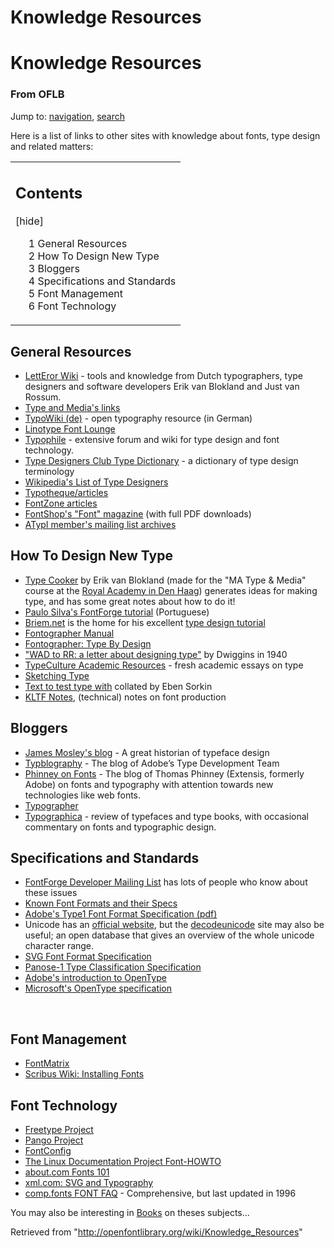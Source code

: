 <h1>Knowledge Resources</h1>

<div id="content">
		<a id="top" name="top"></a>
				<h1 class="firstHeading" id="firstHeading">Knowledge Resources</h1>
		<div id="bodyContent">
			<h3 id="siteSub">From OFLB</h3>
			<div id="contentSub"></div>
									<div id="jump-to-nav">Jump to: <a href="#column-one">navigation</a>, <a href="#searchInput">search</a></div>			<!-- start content -->
			<p>Here is a list of links to other sites with knowledge about fonts, type design and related matters:
</p>
<table summary="Contents" class="toc" id="toc"><tbody><tr><td><div id="toctitle"><h2>Contents</h2> <span class="toctoggle">[<a id="togglelink" class="internal" href="javascript:toggleToc()">hide</a>]</span></div>
<ul>
<li class="toclevel-1"><a href="#General_Resources"><span class="tocnumber">1</span> <span class="toctext">General Resources</span></a></li>
<li class="toclevel-1"><a href="#How_To_Design_New_Type"><span class="tocnumber">2</span> <span class="toctext">How To Design New Type</span></a></li>
<li class="toclevel-1"><a href="#Bloggers"><span class="tocnumber">3</span> <span class="toctext">Bloggers</span></a></li>
<li class="toclevel-1"><a href="#Specifications_and_Standards"><span class="tocnumber">4</span> <span class="toctext">Specifications and Standards</span></a></li>
<li class="toclevel-1"><a href="#Font_Management"><span class="tocnumber">5</span> <span class="toctext">Font Management</span></a></li>
<li class="toclevel-1"><a href="#Font_Technology"><span class="tocnumber">6</span> <span class="toctext">Font Technology</span></a></li>
</ul>
</td></tr></tbody></table><script type="text/javascript"> if (window.showTocToggle) { var tocShowText = "show"; var tocHideText = "hide"; showTocToggle(); } </script>
<a id="General_Resources" name="General_Resources"></a><h2> <span class="mw-headline"> General Resources </span></h2>
<ul><li> <a title="http://just.letterror.com/ltrwiki/" class="external text" href="http://just.letterror.com/ltrwiki/">LettEror Wiki</a> - tools and knowledge from Dutch typographers, type designers and software developers Erik van Blokland and Just van Rossum.
</li><li> <a title="http://new.typemedia.org/info/ExternalResources/" class="external text" href="http://new.typemedia.org/info/ExternalResources/">Type and Media's links</a>
</li><li> <a title="http://www.typografie.info/typowiki/" class="external text" href="http://www.typografie.info/typowiki/">TypoWiki (de)</a> - open typography resource (in German)
</li><li> <a title="http://www.linotype.com/16879/index-doc.html" class="external text" href="http://www.linotype.com/16879/index-doc.html">Linotype Font Lounge</a>
</li><li> <a title="http://www.typophile.com/" class="external text" href="http://www.typophile.com/">Typophile</a> - extensive forum and wiki for type design and font technology. 
</li><li> <a title="http://www.tdc.org/views/typedictionary.html" class="external text" href="http://www.tdc.org/views/typedictionary.html">Type Designers Club Type Dictionary</a> - a dictionary of type design terminology
</li><li> <a title="http://en.wikipedia.org/wiki/List_of_type_designers" class="external text" href="http://en.wikipedia.org/wiki/List_of_type_designers">Wikipedia's List of Type Designers</a>
</li><li> <a title="http://www.typotheque.com/articles/" class="external text" href="http://www.typotheque.com/articles/">Typotheque/articles</a>
</li><li> <a title="http://www.fontzone.com" class="external text" href="http://www.fontzone.com">FontZone articles</a>
</li><li> <a title="http://www.fontshop.com/features/fontmag/" class="external text" href="http://www.fontshop.com/features/fontmag/">FontShop's "Font" magazine</a> (with full PDF downloads)
</li><li> <a title="http://atypi.lists.textmatters.com/mailman/listinfo/members" class="external text" href="http://atypi.lists.textmatters.com/mailman/listinfo/members">ATypI member's mailing list archives</a>
</li></ul>
<a id="How_To_Design_New_Type" name="How_To_Design_New_Type"></a><h2> <span class="mw-headline"> How To Design New Type </span></h2>
<ul><li> <a title="http://www.typecooker.com" class="external text" href="http://www.typecooker.com">Type Cooker</a> by Erik van Blokland (made for the "MA Type &amp; Media" course at the <a title="Typeface Design Education" href="/wiki/Typeface_Design_Education">Royal Academy in Den Haag</a>) generates ideas for making type, and has some great notes about how to do it!
</li><li> <a title="http://nitrofurano.linuxkafe.com/fontforge/tutorial/" class="external text" href="http://nitrofurano.linuxkafe.com/fontforge/tutorial/">Paulo Silva's FontForge tutorial</a> (Portuguese)
</li><li> <a title="http://briem.net/" class="external text" href="http://briem.net/">Briem.net</a> is the home for his excellent <a title="http://briem.net/2/2.3.1a/2.3.1.01.notes.htm" class="external text" href="http://briem.net/2/2.3.1a/2.3.1.01.notes.htm">type design tutorial</a>
</li><li> <a title="http://members.xoom.alice.it/dtp/papers/manuale_fontographer/manuale.htm" class="external text" href="http://members.xoom.alice.it/dtp/papers/manuale_fontographer/manuale.htm">Fontographer Manual</a>
</li><li> <a title="http://members.xoom.alice.it/dtp/papers/type_by_design/manuale.htm" class="external text" href="http://members.xoom.alice.it/dtp/papers/type_by_design/manuale.htm">Fontographer: Type By Design</a>
</li><li> <a title="http://www.typefacedesign.org/resources/Dwiggins_WADtoRR.pdf" class="external text" href="http://www.typefacedesign.org/resources/Dwiggins_WADtoRR.pdf">"WAD to RR: a letter about designing type"</a> by Dwiggins in 1940
</li><li> <a title="http://www.typeculture.com/academic_resource/" class="external text" href="http://www.typeculture.com/academic_resource/">TypeCulture Academic Resources</a> - fresh academic essays on type
</li><li> <a title="http://web.archive.org/web/20070630124845/http://just.letterror.com/ltrwiki/SketchingType" class="external text" href="http://web.archive.org/web/20070630124845/http://just.letterror.com/ltrwiki/SketchingType">Sketching Type</a>
</li><li> <a title="http://dev.typophile.com/node/38175" class="external text" href="http://dev.typophile.com/node/38175">Text to test type with</a> collated by Eben Sorkin
</li><li> <a title="http://www.kltf.de/kltf_notes.htm" class="external text" href="http://www.kltf.de/kltf_notes.htm">KLTF Notes</a>, (technical) notes on font production
</li></ul>
<a id="Bloggers" name="Bloggers"></a><h2> <span class="mw-headline"> Bloggers </span></h2>
<ul><li> <a title="http://typefoundry.blogspot.com/" class="external text" href="http://typefoundry.blogspot.com/">James Mosley's blog</a> - A great historian of typeface design
</li><li> <a title="http://blogs.adobe.com/typblography/" class="external text" href="http://blogs.adobe.com/typblography/">Typblography</a> - The blog of Adobe’s Type Development Team
</li><li> <a title="http://www.thomasphinney.com/" class="external text" href="http://www.thomasphinney.com/">Phinney on Fonts</a> - The blog of Thomas Phinney (Extensis, formerly Adobe) on fonts and typography with attention towards new technologies like web fonts.
</li><li> <a title="http://www.typographer.org" class="external text" href="http://www.typographer.org">Typographer</a>
</li><li> <a title="http://typographica.com" class="external text" href="http://typographica.com">Typographica</a> - review of typefaces and type books, with occasional commentary on fonts and typographic design.
</li></ul>
<a id="Specifications_and_Standards" name="Specifications_and_Standards"></a><h2> <span class="mw-headline"> Specifications and Standards </span></h2>
<ul><li> <a title="http://fontforge.sourceforge.net" class="external text" href="http://fontforge.sourceforge.net">FontForge Developer Mailing List</a> has lots of people who know about these issues
</li><li> <a title="http://www.wotsit.org/search.asp?s=font" class="external text" href="http://www.wotsit.org/search.asp?s=font">Known Font Formats and their Specs</a>
</li><li> <a title="http://partners.adobe.com/public/developer/en/font/T1_SPEC.PDF" class="external text" href="http://partners.adobe.com/public/developer/en/font/T1_SPEC.PDF">Adobe's Type1 Font Format Specification (pdf)</a>
</li><li> Unicode has an <a title="http://unicode.org/" class="external text" href="http://unicode.org/">official website</a>, but the <a title="http://www.decodeunicode.org/" class="external text" href="http://www.decodeunicode.org/">decodeunicode</a> site may also be useful; an open database that gives an overview of the whole unicode character range.
</li><li> <a title="http://www.w3.org/TR/SVG11/fonts.html" class="external text" href="http://www.w3.org/TR/SVG11/fonts.html">SVG Font Format Specification</a>
</li><li> <a title="http://www.panose.com/printer/pan1.asp" class="external text" href="http://www.panose.com/printer/pan1.asp">Panose-1 Type Classification Specification</a>
</li><li> <a title="http://www.adobe.co.uk/type/opentype/main.html" class="external text" href="http://www.adobe.co.uk/type/opentype/main.html">Adobe's introduction to OpenType</a>
</li><li> <a title="http://www.microsoft.com/OpenType/OTSpec/" class="external text" href="http://www.microsoft.com/OpenType/OTSpec/">Microsoft's OpenType specification</a>
</li></ul>
<p><br>
</p>
<a id="Font_Management" name="Font_Management"></a><h2> <span class="mw-headline"> Font Management </span></h2>
<ul><li> <a title="FontMatrix" href="/wiki/FontMatrix">FontMatrix</a>
</li><li> <a title="http://wiki.scribus.net/index.php/Installing_additional_fonts" class="external text" href="http://wiki.scribus.net/index.php/Installing_additional_fonts">Scribus Wiki: Installing Fonts</a>
</li></ul>
<a id="Font_Technology" name="Font_Technology"></a><h2> <span class="mw-headline"> Font Technology </span></h2>
<ul><li> <a title="http://freetype.org/" class="external text" href="http://freetype.org/">Freetype Project</a>
</li><li> <a title="http://www.pango.org" class="external text" href="http://www.pango.org">Pango Project</a>
</li><li> <a title="FontConfig" href="/wiki/FontConfig">FontConfig</a>
</li><li> <a title="http://www.tldp.org/HOWTO/Font-HOWTO/" class="external text" href="http://www.tldp.org/HOWTO/Font-HOWTO/">The Linux Documentation Project Font-HOWTO</a>
</li><li> <a title="http://linux.about.com/library/howto/font/blfont2.htm" class="external text" href="http://linux.about.com/library/howto/font/blfont2.htm">about.com Fonts 101</a>
</li><li> <a title="http://www.xml.com/pub/a/2004/05/12/svg.html?page=1" class="external text" href="http://www.xml.com/pub/a/2004/05/12/svg.html?page=1">xml.com: SVG and Typography</a>
</li><li> <a title="http://nwalsh.com/comp.fonts/FAQ/" class="external text" href="http://nwalsh.com/comp.fonts/FAQ/">comp.fonts FONT FAQ</a> - Comprehensive, but last updated in 1996
</li></ul>
<p>You may also be interesting in <a title="Books" href="/wiki/Books">Books</a> on theses subjects...
</p>
<!-- 
NewPP limit report
Preprocessor node count: 7/1000000
Post-expand include size: 0/2097152 bytes
Template argument size: 0/2097152 bytes
Expensive parser function count: 0/100
-->

<!-- Saved in parser cache with key openfontlibrary-mw_:pcache:idhash:947-0!1!0!!en!2!edit=0 and timestamp 20120323110102 -->
<div class="printfooter">
Retrieved from "<a href="http://openfontlibrary.org/wiki/Knowledge_Resources">http://openfontlibrary.org/wiki/Knowledge_Resources</a>"</div>
						<!-- end content -->
						<div class="visualClear"></div>
		</div>
	</div>